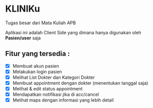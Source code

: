 # KLINIKu
Tugas besar dari Mata Kuliah APB

Aplikasi ini adalah Client Side yang dimana hanya digunakan oleh **Pasien/user** saja

## Fitur yang tersedia :
- [x] Membuat akun pasien
- [x] Melakukan login pasien
- [x] Melihat List Dokter dan Kategori Dokter
- [x] Membuat appointment dengan dokter (menentukan tanggal saja)
- [x] Melihat & edit status appointment
- [x] Mendapatkan notifikasi jika di acc/cancel
- [x] Melihat maps dengan informasi yang lebih detail

